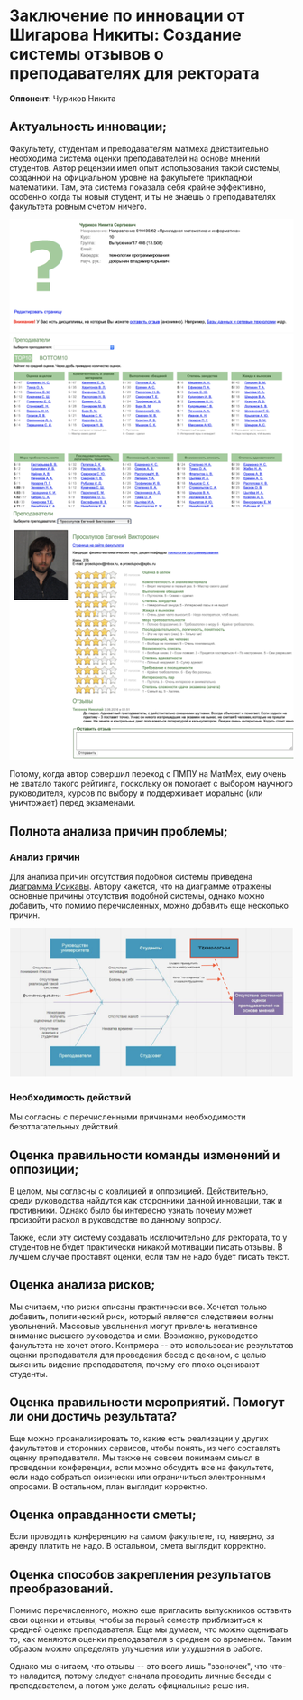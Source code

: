 # Заключение по инновации от Шигарова Никиты: Создание системы отзывов о преподавателях для ректората

__Оппонент__: Чуриков Никита

## Актуальность инновации;

Факультету, студентам и преподавателям матмеха действительно необходима система оценки преподавателей на основе мнений студентов. Автор рецензии имел опыт использования такой системы, созданной на официальном уровне на факультете прикладной математики. Там, эта система показала себя крайне эффективно, особенно когда ты новый студент, и ты не знаешь о преподавателях факультета ровным счетом ничего.

![ex1](images/review/ex1.png)
![ex2](images/review/ex2.png)
![ex3](images/review/ex3.png)

Потому, когда автор совершил переход с ПМПУ на МатМех, ему очень не хватало такого рейтинга, поскольку он помогает с выбором научного руководителя, курсов по выбору и поддерживает морально (или уничтожает) перед экзаменами.

## Полнота анализа причин проблемы;

### Анализ причин

Для анализа причин отсутствия подобной системы приведена [диаграмма Исикавы](https://ru.wikipedia.org/wiki/Диаграмма_Исикавы). Автору кажется, что на диаграмме отражены основные причины отсутствия подобной системы, однако можно добавить, что помимо перечисленных, можно добавить еще несколько причин.

![isicava_diagram.png](images/review/isicava_diagram.png)

### Необходимость действий

Мы согласны с перечисленными причинами необходимости безотлагательных действий.

## Оценка правильности команды изменений и оппозиции;

В целом, мы согласны с коалицией и оппозицией. Действительно, среди руководства найдутся как сторонники данной инновации, так и противники. Однако было бы интересно узнать почему может произойти раскол в руководстве по данному вопросу.

Также, если эту систему создавать исключительно для ректората, то у студентов не будет практически никакой мотивации писать отзывы. В лучшем случае проставят оценки, если там не надо будет писать текст.

## Оценка анализа рисков;

Мы считаем, что риски описаны практически все. Хочется только добавить, политический риск, который является следствием волны увольнений. Массовые увольнения могут привлечь негативное внимание высшего руководства и сми. Возможно, руководство факультета не хочет этого. Контрмера -- это использование результатов оценки преподавателя для проведения бесед с деканом, с целью выяснить видение преподавателя, почему его плохо оценивают студенты.

## Оценка правильности мероприятий. Помогут ли они достичь результата?

Еще можно проанализировать то, какие есть реализации у других факультетов и сторонних сервисов, чтобы понять, из чего составлять оценку преподавателя. Мы также не совсем понимаем смысл в проведении конференции, если можно обсудить все на факультете, если надо собраться физически или ограничиться электронными опросами. В остальном, план выглядит корректно.

## Оценка оправданности сметы;

Если проводить конференцию на самом факультете, то, наверно, за аренду платить не надо. В остальном, смета выглядит корректно.

## Оценка способов закрепления результатов преобразований.

Помимо перечисленного, можно еще пригласить выпускников оставить свои оценки и отзывы, чтобы за первый семестр приблизиться к средней оценке преподавателя. Еще мы думаем, что можно оценивать то, как меняются оценки преподавателя в среднем со временем. Таким образом можно определять улучшения или ухудшения в работе.

Однако мы считаем, что отзывы -- это всего лишь "звоночек", что что-то наладится, потому следует сначала проводить личные беседы с преподавателем, а потом уже делать официальные решения.
